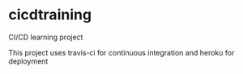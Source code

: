 # cicdtraining
CI/CD learning project

This project uses travis-ci for continuous integration and heroku for deployment
